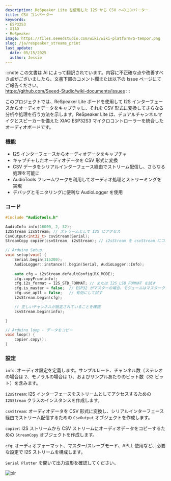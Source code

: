 ```yaml
---
description: ReSpeaker Lite を使用した I2S から CSV へのコンバーター
title: CSV コンバーター
keywords:
- ESP32S3
- XIAO
- ReSpeaker
image: https://files.seeedstudio.com/wiki/wiki-platform/S-tempor.png
slug: /ja/respeaker_streams_print
last_update:
  date: 05/15/2025
  author: Jessie
---
```

:::note
この文書は AI によって翻訳されています。内容に不正確な点や改善すべき点がございましたら、文書下部のコメント欄または以下の Issue ページにてご報告ください。  
https://github.com/Seeed-Studio/wiki-documents/issues
:::

このプロジェクトでは、ReSpeaker Lite ボードを使用して I2S インターフェースからオーディオデータをキャプチャし、それを CSV 形式に変換してさらなる分析や処理を行う方法を示します。ReSpeaker Lite は、デュアルチャンネルマイクとスピーカーを備えた XIAO ESP32S3 マイクロコントローラーを統合したオーディオボードです。




### 機能

* I2S インターフェースからオーディオデータをキャプチャ
* キャプチャしたオーディオデータを CSV 形式に変換
* CSV データをシリアルインターフェース経由でストリーム配信し、さらなる処理を可能に
* AudioTools フレームワークを利用してオーディオ処理とストリーミングを実現
* デバッグとモニタリングに便利な AudioLogger を使用



### コード

```cpp
#include "AudioTools.h"

AudioInfo info(16000, 2, 32);
I2SStream i2sStream; // ストリームとして I2S にアクセス
CsvOutput<int32_t> csvStream(Serial);
StreamCopy copier(csvStream, i2sStream); // i2sStream を csvStream にコピー

// Arduino Setup
void setup(void) {
    Serial.begin(115200);
    AudioLogger::instance().begin(Serial, AudioLogger::Info);
    
    auto cfg = i2sStream.defaultConfig(RX_MODE);
    cfg.copyFrom(info);
    cfg.i2s_format = I2S_STD_FORMAT; // または I2S_LSB_FORMAT を試す
    cfg.is_master = false;  // ESP32 がマスターの場合、モジュールはマスタークロックを必要とする
    cfg.use_apll = false;   // 有効にして試す
    i2sStream.begin(cfg);

    // 正しいチャンネルが設定されていることを確認
    csvStream.begin(info);

}

// Arduino loop - データをコピー
void loop() {
    copier.copy();
}
```

### 設定

`info`: オーディオ設定を定義します。サンプルレート、チャンネル数（ステレオの場合は 2、モノラルの場合は 1）、およびサンプルあたりのビット数（32 ビット）を含みます。

`i2sStream`: I2S インターフェースをストリームとしてアクセスするための `I2SStream` クラスのインスタンスを作成します。

`csvStream`: オーディオデータを CSV 形式に変換し、シリアルインターフェース経由でストリーム配信するための `CsvOutput` オブジェクトを作成します。

`copier`: I2S ストリームから CSV ストリームにオーディオデータをコピーするための `StreamCopy` オブジェクトを作成します。

`cfg`: オーディオフォーマット、マスター/スレーブモード、APLL 使用など、必要な設定で I2S ストリームを構成します。



`Serial Plotter` を開いて出力波形を確認してください。



<p style={{textAlign: 'center'}}><img src="https://files.seeedstudio.com/wiki/SenseCAP/respeaker/waves.gif" alt="pir" width={600} height="auto" /></p>